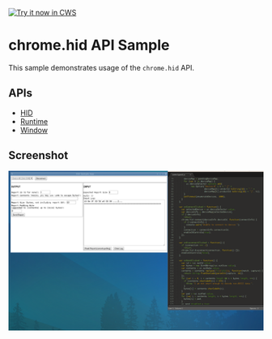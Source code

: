 <a target="_blank" href="https://chrome.google.com/webstore/detail/ohndmecdhlgohpibepbboddcoecomnpc">![Try it now in CWS](https://raw.github.com/GoogleChrome/chrome-extensions-samples/master/apps/tryitnowbutton.png "Click here to install this sample from the Chrome Web Store")</a>


chrome.hid API Sample
=====================

This sample demonstrates usage of the `chrome.hid` API.

## APIs

* [HID](https://developer.chrome.com/apps/hid)
* [Runtime](https://developer.chrome.com/apps/runtime)
* [Window](https://developer.chrome.com/apps/app_window)

## Screenshot
![screenshot](/samples/hid/assets/screenshot_1280_800.png)
